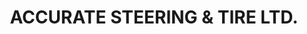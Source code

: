 ---
title: "ACCURATE STEERING & TIRE LTD."
url: /minto/accurate-steering-und-tire-ltd/
shop: Autowerkstatt
---